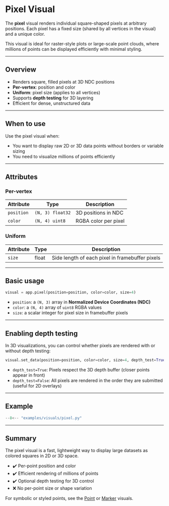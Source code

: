 # Pixel Visual

The **pixel** visual renders individual square-shaped pixels at arbitrary positions. Each pixel has a fixed size (shared by all vertices in the visual) and a unique color.

This visual is ideal for raster-style plots or large-scale point clouds, where millions of points can be displayed efficiently with minimal styling.

---

## Overview

- Renders square, filled pixels at 3D NDC positions
- **Per-vertex**: position and color
- **Uniform**: pixel size (applies to all vertices)
- Supports **depth testing** for 3D layering
- Efficient for dense, unstructured data

---

## When to use

Use the pixel visual when:
- You want to display raw 2D or 3D data points without borders or variable sizing
- You need to visualize millions of points efficiently

---

## Attributes

### Per-vertex

| Attribute  | Type             | Description                     |
|------------|------------------|---------------------------------|
| `position` | `(N, 3) float32` | 3D positions in NDC             |
| `color`    | `(N, 4) uint8`   | RGBA color per pixel            |

### Uniform

| Attribute | Type  | Description                                 |
|-----------|-------|---------------------------------------------|
| `size`    | float | Side length of each pixel in framebuffer pixels |

---

## Basic usage

```python
visual = app.pixel(position=position, color=color, size=4)
```

* `position`: a `(N, 3)` array in **Normalized Device Coordinates (NDC)**
* `color`: a `(N, 4)` array of `uint8` RGBA values
* `size`: a scalar integer for pixel size in framebuffer pixels

---

## Enabling depth testing

In 3D visualizations, you can control whether pixels are rendered with or without depth testing:

```python
visual.set_data(position=position, color=color, size=4, depth_test=True)
```

* `depth_test=True`: Pixels respect the 3D depth buffer (closer points appear in front)
* `depth_test=False`: All pixels are rendered in the order they are submitted (useful for 2D overlays)

---

## Example

```python
--8<-- "examples/visuals/pixel.py"
```

---

## Summary

The pixel visual is a fast, lightweight way to display large datasets as colored squares in 2D or 3D space.

* ✔️ Per-point position and color
* ✔️ Efficient rendering of millions of points
* ✔️ Optional depth testing for 3D control
* ❌ No per-point size or shape variation

For symbolic or styled points, see the [Point](point.md) or [Marker](marker.md) visuals.
